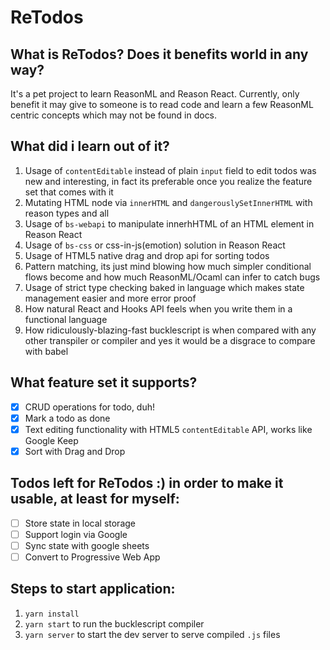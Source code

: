 # ReTodos

## What is ReTodos? Does it benefits world in any way?
It's a pet project to learn ReasonML and Reason React.
Currently, only benefit it may give to someone is to read code and learn a few ReasonML centric concepts which may not be found in docs.

## What did i learn out of it?
1. Usage of `contentEditable` instead of plain `input` field to edit todos was new and interesting, in fact its preferable once you realize the feature set that comes with it
2. Mutating HTML node via `innerHTML` and `dangerouslySetInnerHTML` with reason types and all
3. Usage of `bs-webapi` to manipulate innerhHTML of an HTML element in Reason React
4. Usage of `bs-css` or css-in-js(emotion) solution in Reason React
5. Usage of HTML5 native drag and drop api for sorting todos
6. Pattern matching, its just mind blowing how much simpler conditional flows become and how much ReasonML/Ocaml can infer to catch bugs
7. Usage of strict type checking baked in language which makes state management easier and more error proof
8. How natural React and Hooks API feels when you write them in a functional language
9. How ridiculously-blazing-fast bucklescript is when compared with any other transpiler or compiler and yes it would be a disgrace to compare with babel

## What feature set it supports?
- [x] CRUD operations for todo, duh!
- [x] Mark a todo as done
- [x] Text editing functionality with HTML5 `contentEditable` API, works like Google Keep
- [x] Sort with Drag and Drop

## Todos left for ReTodos :) in order to make it usable, at least for myself:
- [ ] Store state in local storage
- [ ] Support login via Google
- [ ] Sync state with google sheets
- [ ] Convert to Progressive Web App

## Steps to start application:
1. `yarn install`
2. `yarn start` to run the bucklescript compiler
3. `yarn server` to start the dev server to serve compiled `.js` files

